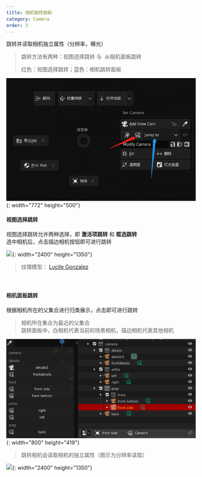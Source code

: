 ```yaml
---
title: 相机跳转面板
category: Camera
order: 3
---
```


跳转并读取相机独立属性（分辨率，曝光）

> 跳转方法有两种：视图选择跳转 与&nbsp; 从相机面板跳转
>
>
> 红色：视图选择跳转；蓝色：相机跳转面板

![](/uploads/image-20200809183755136.png){: width="772" height="500"}

#### 视图选择跳转

视图选择跳转允许两种选择，即 **激活项跳转** 和 **框选跳转**<br>选中相机后，点击描边相机按钮即可进行跳转

![](/uploads/switch1.gif){: width="2400" height="1350"}

> 纹理模型：&nbsp;[Lucile Gonzalez](https://sketchfab.com/lucilegonzalez)&nbsp;

#### &nbsp;

#### 相机面板跳转

根据相机所在的父集合进行归类展示，点击即可进行跳转

> 相机所在集合为最近的父集合<br>跳转面板中，白相机代表当前的场景相机，描边相机代表其他相机

![](/uploads/微信截图-20200809184620.png){: width="800" height="419"}

> 跳转相机会读取相机的独立属性（图示为分辨率读取）

![](/uploads/switch2.gif){: width="2400" height="1350"}